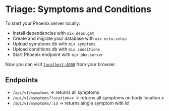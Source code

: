 # Triage: Symptoms and Conditions

To start your Phoenix server locally:

  * Install dependencies with `mix deps.get`
  * Create and migrate your database with `mix ecto.setup`
  * Upload symptoms db with `mix symptoms`
  * Upload conditions db with `mix conditions`
  * Start Phoenix endpoint with `mix phx.server`

Now you can visit [`localhost:4000`](http://localhost:4000) from your browser.

## Endpoints

  * `/api/v1/symptoms` -> returns all symptoms
  * `/api/v1/symptoms?location=x` -> returns all symptoms on body location x
  * `/api/v1/symptoms/:id` -> returns single symptom with id
